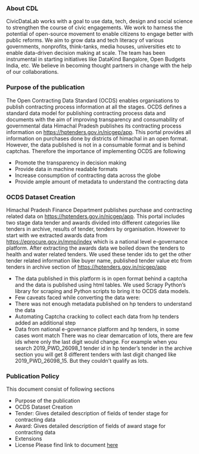 ### About CDL
CivicDataLab works with a goal to use data, tech, design and social science to strengthen the course of civic engagements. We work to harness the potential of open-source movement to enable citizens to engage better with public reforms. We aim to grow data and tech literacy of various governments, nonprofits, think-tanks, media houses, universities etc to enable data-driven decision making at scale. The team has been instrumental in starting initiatives like DataKind Bangalore, Open Budgets India, etc. We believe in becoming thought partners in change with the help of our collaborations.

### Purpose of the publication
The Open Contracting Data Standard (OCDS) enables organisations to publish contracting process information at all the stages. OCDS defines a standard data model for  publishing contracting process data and documents with the aim of improving transparency and consumability of governmental data
Himachal Pradesh publishes its contracting process information on https://hptenders.gov.in/nicgep/app. This portal provides all information on purchases done by districts of himachal in an open format. However, the data published is not in a consumable format and is behind captchas. Therefore the importance of implementing OCDS are following

* Promote the transparency in decision making
* Provide data in machine readable formats
* Increase consumption of contracting data across the globe
* Provide ample amount of metadata to understand the contracting data

### OCDS Dataset Creation
Himachal Pradesh Finance Department publishes purchase and contracting related data on https://hptenders.gov.in/nicgep/app. This portal includes two stage data tender and awards divided into different categories like tenders in archive, results of tender, tenders by organisation. However to start with we extracted awards data from https://eprocure.gov.in/mmp/index which is a national level e-governance platform. After extracting the awards data we boiled down the tenders to health and water related tenders. We used these tender ids to get the other tender related information like buyer name, published tender value etc from tenders in archive section of  https://hptenders.gov.in/nicgep/app

* The data published in this platform is in open format behind a captcha and the data is published using html tables. We used Scrapy Python’s library for scraping and Python scripts to bring it to OCDS data models.
* Few caveats faced while converting the data were:
* There was not enough metadata published on hp tenders to understand the data
* Automating Captcha cracking to collect each data from hp tenders added an additional step 
* Data from national e-governance platform and hp tenders, in some cases wont match 
There was no clear demarcation of lots, there are few ids where only the last digit would change. For example when you search  2019_PWD_26098_1 tender id in hp tender’s tender in the archive section you will get 8 different tenders with last digit changed like 2019_PWD_26098_15. But they couldn't qualify as lots.

### Publication Policy
This document consist of following sections
* Purpose of the publication
* OCDS Dataset Creation
* Tender: Gives detailed description of fields of tender stage for contracting data
* Award: Gives detailed description of fields of award stage for contracting data
* Extensions
* License
Please find link to document [here](https://docs.google.com/document/d/1UBL1Oe3JtrVFd65Df6NzeDI_Qsh5xpwY51DVK1YImG4/edit?usp=sharing)
